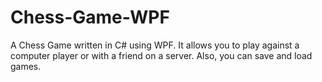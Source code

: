 # Chess-Game-WPF
A Chess Game written in C# using WPF. It allows you to play against a computer player or with a friend on a server. Also, you can save and load games.
